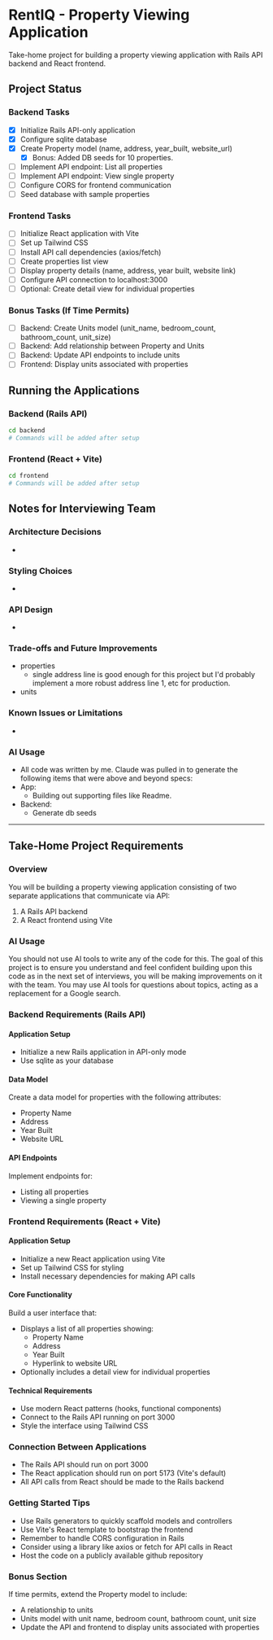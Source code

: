 # RentIQ - Property Viewing Application

Take-home project for building a property viewing application with Rails API backend and React frontend.

## Project Status

### Backend Tasks
- [x] Initialize Rails API-only application
- [x] Configure sqlite database
- [x] Create Property model (name, address, year_built, website_url)
  - [x] Bonus: Added DB seeds for 10 properties.
- [ ] Implement API endpoint: List all properties
- [ ] Implement API endpoint: View single property
- [ ] Configure CORS for frontend communication
- [ ] Seed database with sample properties

### Frontend Tasks
- [ ] Initialize React application with Vite
- [ ] Set up Tailwind CSS
- [ ] Install API call dependencies (axios/fetch)
- [ ] Create properties list view
- [ ] Display property details (name, address, year built, website link)
- [ ] Configure API connection to localhost:3000
- [ ] Optional: Create detail view for individual properties

### Bonus Tasks (If Time Permits)
- [ ] Backend: Create Units model (unit_name, bedroom_count, bathroom_count, unit_size)
- [ ] Backend: Add relationship between Property and Units
- [ ] Backend: Update API endpoints to include units
- [ ] Frontend: Display units associated with properties

## Running the Applications

### Backend (Rails API)
```bash
cd backend
# Commands will be added after setup
```

### Frontend (React + Vite)
```bash
cd frontend
# Commands will be added after setup
```

## Notes for Interviewing Team

### Architecture Decisions
-

### Styling Choices
-

### API Design
-

### Trade-offs and Future Improvements
- properties
  - single address line is good enough for this project but I'd probably implement a more robust address line 1, etc for production.
- units

### Known Issues or Limitations
-

### AI Usage
- All code was written by me. Claude was pulled in to generate the following items that were above and beyond specs:
- App:
  - Building out supporting files like Readme.
- Backend:
  - Generate db seeds

---

## Take-Home Project Requirements

### Overview

You will be building a property viewing application consisting of two separate applications that communicate via API:

1. A Rails API backend
2. A React frontend using Vite

### AI Usage

You should not use AI tools to write any of the code for this. The goal of this project is to ensure you understand and feel confident building upon this code as in the next set of interviews, you will be making improvements on it with the team. You may use AI tools for questions about topics, acting as a replacement for a Google search.

### Backend Requirements (Rails API)

#### Application Setup

- Initialize a new Rails application in API-only mode
- Use sqlite as your database

#### Data Model

Create a data model for properties with the following attributes:

- Property Name
- Address
- Year Built
- Website URL

#### API Endpoints

Implement endpoints for:

- Listing all properties
- Viewing a single property

### Frontend Requirements (React + Vite)

#### Application Setup

- Initialize a new React application using Vite
- Set up Tailwind CSS for styling
- Install necessary dependencies for making API calls

#### Core Functionality

Build a user interface that:

- Displays a list of all properties showing:
  - Property Name
  - Address
  - Year Built
  - Hyperlink to website URL
- Optionally includes a detail view for individual properties

#### Technical Requirements

- Use modern React patterns (hooks, functional components)
- Connect to the Rails API running on port 3000
- Style the interface using Tailwind CSS

### Connection Between Applications

- The Rails API should run on port 3000
- The React application should run on port 5173 (Vite's default)
- All API calls from React should be made to the Rails backend

### Getting Started Tips

- Use Rails generators to quickly scaffold models and controllers
- Use Vite's React template to bootstrap the frontend
- Remember to handle CORS configuration in Rails
- Consider using a library like axios or fetch for API calls in React
- Host the code on a publicly available github repository

### Bonus Section

If time permits, extend the Property model to include:

- A relationship to units
- Units model with unit name, bedroom count, bathroom count, unit size
- Update the API and frontend to display units associated with properties
